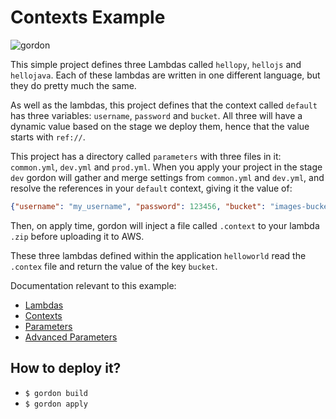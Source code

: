 Contexts Example
===========================

![gordon](http://gordon.readthedocs.io/en/latest/_static/examples/contexts.svg)

This simple project defines three Lambdas called ``hellopy``, ``hellojs`` and ``hellojava``.
Each of these lambdas are written in one different language, but they do pretty much the same.

As well as the lambdas, this project defines that the context called ``default`` has three
variables: ``username``, ``password`` and ``bucket``. All three will have a dynamic value
based on the stage we deploy them, hence that the value starts with ``ref://``.

This project has a directory called ``parameters`` with three files in it: ``common.yml``,
``dev.yml`` and ``prod.yml``. When you apply your project in the stage ``dev`` gordon
will gather and merge settings from ``common.yml`` and ``dev.yml``, and resolve the references
in your ``default`` context, giving it the value of:

```json
{"username": "my_username", "password": 123456, "bucket": "images-bucket-dev"}
```

Then, on apply time, gordon will inject a file called ``.context`` to your lambda ``.zip``
before uploading it to AWS.

These three lambdas defined within the application ``helloworld`` read the ``.contex`` file
and return the value of the key ``bucket``.

Documentation relevant to this example:
 * [Lambdas](http://gordon.readthedocs.io/en/latest/lambdas.html)
 * [Contexts](http://gordon.readthedocs.io/en/latest/contexts.html)
 * [Parameters](http://gordon.readthedocs.io/en/latest/parameters.html)
 * [Advanced Parameters](http://gordon.readthedocs.io/en/latest/parameters_advanced.html)

How to deploy it?
------------------

* ``$ gordon build``
* ``$ gordon apply``
